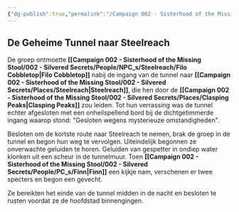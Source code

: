 ```yaml
---
{"dg-publish":true,"permalink":"/Campaign 002 - Sisterhood of the Missing Stool/002 - Silvered Secrets/Notes/Session recaps/009 De Geheime Tunnel naar Steelreach/"}
---
```


## De Geheime Tunnel naar **Steelreach**

De groep ontmoette **[[Campaign 002 - Sisterhood of the Missing Stool/002 - Silvered Secrets/People/NPC_s/Steelreach/Filo Cobbletop\|Filo Cobbletop]]** nabij de ingang van de tunnel naar **[[Campaign 002 - Sisterhood of the Missing Stool/002 - Silvered Secrets/Places/Steelreach\|Steelreach]]**, die hen door de **[[Campaign 002 - Sisterhood of the Missing Stool/002 - Silvered Secrets/Places/Clasping Peaks\|Clasping Peaks]]** zou leiden. Tot hun verrassing was de tunnel echter afgesloten met een onheilspellend bord bij de dichtgetimmerde ingang waarop stond: "Gesloten wegens mysterieuze omstandigheden".

Besloten om de kortste route naar Steelreach te nemen, brak de groep in de tunnel en begon hun weg te vervolgen. Uiteindelijk begonnen ze onverwachte geluiden te horen. Geluiden van gespetter in ondiep water klonken uit een scheur in de tunnelmuur. Toen **[[Campaign 002 - Sisterhood of the Missing Stool/002 - Silvered Secrets/People/PC_s/Finn\|Finn]]** een kijkje nam, verschenen er twee specters en begon een gevecht.

Ze bereikten het einde van de tunnel midden in de nacht en besloten te rusten voordat ze de hoofdstad binnengingen.